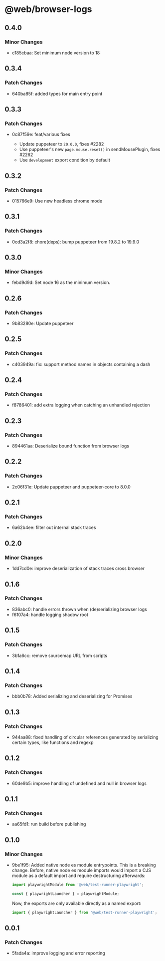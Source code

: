 # @web/browser-logs

## 0.4.0

### Minor Changes

- c185cbaa: Set minimum node version to 18

## 0.3.4

### Patch Changes

- 640ba85f: added types for main entry point

## 0.3.3

### Patch Changes

- 0c87f59e: feat/various fixes

  - Update puppeteer to `20.0.0`, fixes #2282
  - Use puppeteer's new `page.mouse.reset()` in sendMousePlugin, fixes #2262
  - Use `development` export condition by default

## 0.3.2

### Patch Changes

- 015766e9: Use new headless chrome mode

## 0.3.1

### Patch Changes

- 0cd3a2f8: chore(deps): bump puppeteer from 19.8.2 to 19.9.0

## 0.3.0

### Minor Changes

- febd9d9d: Set node 16 as the minimum version.

## 0.2.6

### Patch Changes

- 9b83280e: Update puppeteer

## 0.2.5

### Patch Changes

- c403949a: fix: support method names in objects containing a dash

## 0.2.4

### Patch Changes

- f8786401: add extra logging when catching an unhandled rejection

## 0.2.3

### Patch Changes

- 894461aa: Deserialize bound function from browser logs

## 0.2.2

### Patch Changes

- 2c06f31e: Update puppeteer and puppeteer-core to 8.0.0

## 0.2.1

### Patch Changes

- 6a62b4ee: filter out internal stack traces

## 0.2.0

### Minor Changes

- 1dd7cd0e: improve deserialization of stack traces cross browser

## 0.1.6

### Patch Changes

- 836abc0: handle errors thrown when (de)serializing browser logs
- f6107a4: handle logging shadow root

## 0.1.5

### Patch Changes

- 3b1a6cc: remove sourcemap URL from scripts

## 0.1.4

### Patch Changes

- bbb0b78: Added serializing and deserializing for Promises

## 0.1.3

### Patch Changes

- 944aa88: fixed handling of circular references generated by serializing certain types, like functions and regexp

## 0.1.2

### Patch Changes

- 60de9b5: improve handling of undefined and null in browser logs

## 0.1.1

### Patch Changes

- aa65fd1: run build before publishing

## 0.1.0

### Minor Changes

- 9be1f95: Added native node es module entrypoints. This is a breaking change. Before, native node es module imports would import a CJS module as a default import and require destructuring afterwards:

  ```js
  import playwrightModule from '@web/test-runner-playwright';

  const { playwrightLauncher } = playwrightModule;
  ```

  Now, the exports are only available directly as a named export:

  ```js
  import { playwrightLauncher } from '@web/test-runner-playwright';
  ```

## 0.0.1

### Patch Changes

- 5fada4a: improve logging and error reporting
